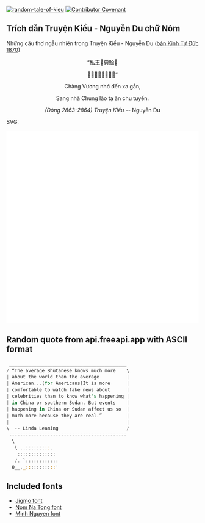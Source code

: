 [![random-tale-of-kieu](https://github.com/huuquyet/random-tale-of-kieu/actions/workflows/random-tale-of-kieu.yml/badge.svg)](https://github.com/huuquyet/random-tale-of-kieu/actions/workflows/random-tale-of-kieu.yml)
[![Contributor Covenant](https://img.shields.io/badge/Contributor%20Covenant-2.1-4baaaa.svg)](.github/CODE_OF_CONDUCT.md "Contributor Covenant 2.1")

## Trích dẫn Truyện Kiều - Nguyễn Du chữ Nôm

Những câu thơ ngẫu nhiên trong Truyện Kiều - Nguyễn Du ([bản Kinh Tự Đức 1870](https://vi.wikisource.org/wiki/Truy%E1%BB%87n_Ki%E1%BB%81u_(b%E1%BA%A3n_Kinh_T%E1%BB%B1_%C4%90%E1%BB%A9c_1870)))

<div align="center">
<!-- START_KIEU -->
      <p class="nom">“払王𢖵典賒𧵆</p>
      <p class="nom">𨖅茹終老謝恩周全”</p>
      <p class="quocngu">Chàng Vương nhớ đến xa gần,</p>
      <p class="quocngu">Sang nhà Chung lão tạ ân chu tuyền.</p>
      <p class="author"><i>(Dòng 2863-2864) Truyện Kiều</i> -- Nguyễn Du</p>
<!-- END_KIEU -->
</div>

SVG:

<div align="center">
  <img src="./assets/random-kieu.svg" alt="The Tale of Kieu - Nguyen Du">
</div>

## Random quote from api.freeapi.app with ASCII format

<!-- START_QUOTE -->
```rust
 ___________________________________________
/ “The average Bhutanese knows much more    \
| about the world than the average          |
| American...(for Americans)It is more      |
| comfortable to watch fake news about      |
| celebrities than to know what's happening |
| in China or southern Sudan. But events    |
| happening in China or Sudan affect us so  |
| much more because they are real.”         |
|                                           |
\  -- Linda Leaming                         /
 -------------------------------------------
  \
   \ ..:::::::::.
    ::::::::::::::
   /. `::::::::::::
  O__,_:::::::::::'
```
<!-- END_QUOTE -->

## Included fonts

- [Jigmo font](https://github.com/kamichikoichi/jigmo)
- [Nom Na Tong font](https://github.com/nomfoundation/font)
- [Minh Nguyen font](https://github.com/TKYKmori/Minh-Nguyen)
